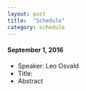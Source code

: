 ```yaml
---
layout: post
title:  "Schedule"
category: schedule
---
```


#### September 1, 2016 ####
+ Speaker: Leo Osvald
+ Title: 
+ Abstract


